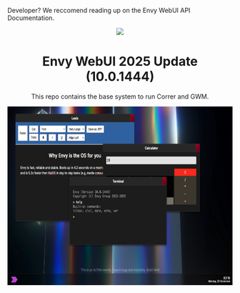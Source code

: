 <p>Developer? We reccomend reading up on the <a>Envy WebUI API Documentation</a>.</p>
<div align="center">
<a href="https://discord.gg/drPWBDpjES"><img src="https://adthoughtsglobal.github.io/featured%20sections/NovaCore.png" height="30"></a>
<h1>Envy WebUI 2025 Update (10.0.1444)</h1>
<p>This repo contains the base system to run Correr and GWM.</p>
<img src="Assets/demo.png" height="400px">
</div>
